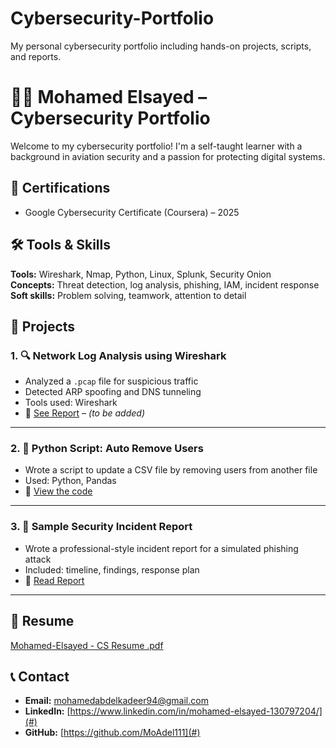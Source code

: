 # Cybersecurity-Portfolio
My personal cybersecurity portfolio including hands-on projects, scripts, and reports.
# 👨‍💻 Mohamed Elsayed – Cybersecurity Portfolio

Welcome to my cybersecurity portfolio! I'm a self-taught learner with a background in aviation security and a passion for protecting digital systems.

## 📜 Certifications
- Google Cybersecurity Certificate (Coursera) – 2025

## 🛠️ Tools & Skills
**Tools:** Wireshark, Nmap, Python, Linux, Splunk, Security Onion  
**Concepts:** Threat detection, log analysis, phishing, IAM, incident response  
**Soft skills:** Problem solving, teamwork, attention to detail

## 📂 Projects

### 1. 🔍 Network Log Analysis using Wireshark
- Analyzed a `.pcap` file for suspicious traffic  
- Detected ARP spoofing and DNS tunneling  
- Tools used: Wireshark  
- 📎 [See Report](link-here) – *(to be added)*

---

### 2. 🐍 Python Script: Auto Remove Users
- Wrote a script to update a CSV file by removing users from another file  
- Used: Python, Pandas  
- 📁 [View the code](link-here)

---

### 3. 📄 Sample Security Incident Report
- Wrote a professional-style incident report for a simulated phishing attack  
- Included: timeline, findings, response plan  
- 📎 [Read Report](link-here)

---

## 📄 Resume
[Mohamed-Elsayed - CS Resume .pdf
](https://github.com/MoAdel111/Cybersecurity-Portfolio/raw/main/Mohamed-Elsayed-CS-Resume.pdf)
## 📞 Contact
- **Email:** mohamedabdelkadeer94@gmail.com  
- **LinkedIn:** [https://www.linkedin.com/in/mohamed-elsayed-130797204/](#)  
- **GitHub:** [https://github.com/MoAdel111](#)
